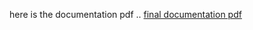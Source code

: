 here is the documentation pdf ..
[final documentation pdf](<../../../../Final Documentation-DocSpot.pdf>)
